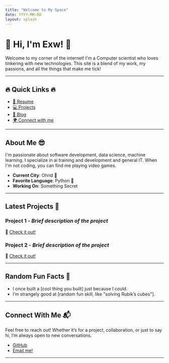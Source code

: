 ```yaml
---
title: "Welcome to My Space"
date: YYYY-MM-DD
layout: splash
---
```


# 🌟 **Hi, I'm Exw!** 🌟

Welcome to my corner of the internet! I'm a Computer scientist who loves tinkering with new technologies. This site is a blend of my work, my passions, and all the things that make me tick!

---

## 🔥 **Quick Links** 🔥

- [📜 Resume](./resume)
- [💻 Projects](./projects)
- [📝 Blog](./blog)
- [🌍 Connect with me](#connect)

---

## **About Me** 😎

I'm passionate about software development, data science, machine learning. I specialize in ai training and development and general IT. When I'm not coding, you can find me playing video games.

- **Current City**: Ohrid 🌆
- **Favorite Language**: Python 🐍
- **Working On**: Something Secret

---

## **Latest Projects** 🚀

### **Project 1** - *Brief description of the project*
🔗 [Check it out!](./projects/project1)

### **Project 2** - *Brief description of the project*
🔗 [Check it out!](./projects/project2)

---

## **Random Fun Facts** 🎉

- I once built a [cool thing you built] just because I could.
- I’m strangely good at [random fun skill, like "solving Rubik’s cubes"].


---

## **Connect With Me** 📬

Feel free to reach out! Whether it’s for a project, collaboration, or just to say hi, I’m always open to new conversations.

- [GitHub](https://github.com/Exw27)
- [Email me!](mailto:exwin00@proton.me)

---
